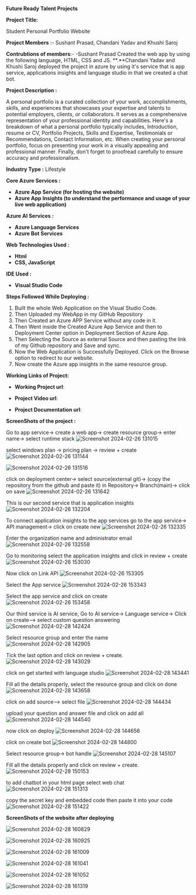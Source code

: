 **Future Ready Talent Projects**

**Project Title:**

 Student Personal Portfolio Website

**Project Members** :- Sushant Prasad, Chandani Yadav and Khushi Saroj

**Contrubtions of members**:- -Sushant Prasad Created the web app by using the following language, HTML, CSS and JS.
                               **.**Chandani Yadav and Khushi Saroj deployed the project in azure by using it's service that is app service, applications insights and language studio in that we created a chat bot.

**Project Description :**

A personal portfolio is a curated collection of your work, accomplishments, skills, and experiences that showcases your expertise and talents to potential employers, clients, or collaborators. It serves as a comprehensive representation of your professional identity and capabilities. Here's a breakdown of what a personal portfolio typically includes, Introduction, resume or CV, Portfolio Projects, Skills and Expertise, Testimonials or Recommendations, Contact Information, etc. When creating your personal portfolio, focus on presenting your work in a visually appealing and professional manner. Finally, don't forget to proofread carefully to ensure accuracy and professionalism.

**Industry Type :**  Lifestyle

**Core Azure Services :**

- **Azure App Service (for hosting the website)**
- **Azure App Insights (to understand the performance and usage of your live web application)**

**Azure AI Services :**

- **Azure Language Services** 
- **Azure Bot Services**

**Web Technologies Used :** 

- **Html**
- **CSS, JavaScript**

**IDE Used :**

- **Visual Studio Code**

**Steps Followed While Deploying :**

1. Built the whole Web Application on the Visual Studio Code.
1. Then Uploaded my WebApp in my GitHub Repository
1. Then Created an Azure APP Service without any code in it.
1. Then Went inside the Created Azure App Service and then to Deployment Center option in Deployment Section of Azure App.
1. Then Selecting the Source as external Source and then pasting the link of my Github repository and Save and sync.
1. Now the Web Application is Successfully Deployed. Click on the Browse option to redirect to our website.
1. Now create the Azure app insights in the same resource group.

**Working Links of Project:**

- **Working Project url**:
  
- **Project Video url**:

- **Project Documentation url**:

**ScreenShots of the project :**

Go to app service-> create a web app-> create resource group-> enter name-> select runtime stack
![Screenshot 2024-02-26 131015](https://github.com/SushantPrasad13/Student_personal_Portfolio/assets/144934599/4e228235-bebd-4b85-b9d6-dad757ce7cc6)

select windows plan -> pricing plan -> review + create
![Screenshot 2024-02-26 131144](https://github.com/SushantPrasad13/Student_personal_Portfolio/assets/144934599/6ebf0644-b38b-43a4-a6fd-48243ea6e36f)

![Screenshot 2024-02-26 131516](https://github.com/SushantPrasad13/Student_personal_Portfolio/assets/144934599/5afb50c7-82a1-49b1-b893-b32b0d816248)

click on deployment center-> select source(external git)-> (copy the repository from the github and paste it) in Repository-> Branch(main)-> click on save
![Screenshot 2024-02-26 131642](https://github.com/SushantPrasad13/Student_personal_Portfolio/assets/144934599/0bc0f5d0-8d64-45b0-9871-5ca8bb45366c)

This is our second service that is application insights
![Screenshot 2024-02-26 132204](https://github.com/SushantPrasad13/Student_personal_Portfolio/assets/144934599/f0ff5118-ac94-4640-96b8-3f9c02d143db)

To connect application insights to the app services go to the app service-> API management-> click on create new
![Screenshot 2024-02-26 132335](https://github.com/SushantPrasad13/Student_personal_Portfolio/assets/144934599/88bef1b0-3de7-4d9e-ae3b-144e850b6ae2)

Enter the organization name and administrator email
![Screenshot 2024-02-26 132558](https://github.com/SushantPrasad13/Student_personal_Portfolio/assets/144934599/46196fe0-09ad-4c25-967c-274e8638d4a6)

Go to monitoring select the application insights and click in review + create
![Screenshot 2024-02-26 153030](https://github.com/SushantPrasad13/Student_personal_Portfolio/assets/144934599/c1c58559-ad42-48ba-9327-d5147627181c)

Now click on Link API
![Screenshot 2024-02-26 153305](https://github.com/SushantPrasad13/Student_personal_Portfolio/assets/144934599/d2a7cbcc-aa08-4334-b735-2f8599ba9dbd)

Select the App service
![Screenshot 2024-02-26 153343](https://github.com/SushantPrasad13/Student_personal_Portfolio/assets/144934599/9dd0d83e-ded4-4207-927b-a0761b419261)

Select the app service and click on create
![Screenshot 2024-02-26 153458](https://github.com/SushantPrasad13/Student_personal_Portfolio/assets/144934599/2162c886-5044-4a22-b3e5-299052916fab)

Our third service is AI service, Go to AI service-> Language service-> Click on create--> select custom question answering
![Screenshot 2024-02-28 142424](https://github.com/SushantPrasad13/Student_personal_Portfolio/assets/144934599/fb0a8f5b-a4c3-498b-b63f-f7811eeca969)

Select resource group and enter the name
![Screenshot 2024-02-28 142905](https://github.com/SushantPrasad13/Student_personal_Portfolio/assets/144934599/032bf2b6-cf72-4f2d-84f7-2d20ff5a2110)

Tick the last option and click on review + create.
![Screenshot 2024-02-28 143029](https://github.com/SushantPrasad13/Student_personal_Portfolio/assets/144934599/516562a3-b5cd-4ed9-b7b0-f7e34e911190)

click on get started with language studio
![Screenshot 2024-02-28 143441](https://github.com/SushantPrasad13/Student_personal_Portfolio/assets/144934599/39c29902-5275-44e9-908b-3b54228fac0d)

Fill all the details properly, select the resource group and click on done
![Screenshot 2024-02-28 143658](https://github.com/SushantPrasad13/Student_personal_Portfolio/assets/144934599/9ed5c9d0-c053-4699-9de8-ee66e41d19b1)

click on add source--> select file
![Screenshot 2024-02-28 144434](https://github.com/SushantPrasad13/Student_personal_Portfolio/assets/144934599/3154e535-0490-47dc-9216-6a50b212d9c6)

upload your question and answer file and click on add all
![Screenshot 2024-02-28 144540](https://github.com/SushantPrasad13/Student_personal_Portfolio/assets/144934599/af843423-3229-4db4-96b1-146b006eb629)

now click on deploy
![Screenshot 2024-02-28 144656](https://github.com/SushantPrasad13/Student_personal_Portfolio/assets/144934599/a9d8efa3-e6a1-4055-815b-8529c3701500)

click on create bot
![Screenshot 2024-02-28 144800](https://github.com/SushantPrasad13/Student_personal_Portfolio/assets/144934599/adc61f21-eef6-4f70-8131-4571e8aa158d)

Select resource group-> bot handle
![Screenshot 2024-02-28 145107](https://github.com/SushantPrasad13/Student_personal_Portfolio/assets/144934599/94acd97b-fb1c-455c-814c-f4fd45a45a14)

Fill all the details properly and click on review + create.
![Screenshot 2024-02-28 150153](https://github.com/SushantPrasad13/Student_personal_Portfolio/assets/144934599/a039d8d3-41bc-4111-98ee-2188a8e921c8)

to add chatbot in your html page select web chat
![Screenshot 2024-02-28 151313](https://github.com/SushantPrasad13/Student_personal_Portfolio/assets/144934599/1c08716b-71f4-4d85-9387-26f90e8a6c77)

copy the secret key and embedded code then paste it into your code
![Screenshot 2024-02-28 151422](https://github.com/SushantPrasad13/Student_personal_Portfolio/assets/144934599/75b655f0-22dd-4a35-8212-aea945b5e23c)


**ScreenShots of the website after deploying**

![Screenshot 2024-02-28 160829](https://github.com/SushantPrasad13/Student_personal_Portfolio/assets/144934599/43a244d2-6c5c-4413-98e5-8f7225904dcb)

![Screenshot 2024-02-28 160925](https://github.com/SushantPrasad13/Student_personal_Portfolio/assets/144934599/4f6dea42-6857-4adb-b3b7-6c0d11510ac6)

![Screenshot 2024-02-28 161009](https://github.com/SushantPrasad13/Student_personal_Portfolio/assets/144934599/7a5e77ac-e3b8-44f7-a8b9-a8d58ee1297d)

![Screenshot 2024-02-28 161041](https://github.com/SushantPrasad13/Student_personal_Portfolio/assets/144934599/810eaa0d-afce-4f4d-8f13-7389c62d6905)

![Screenshot 2024-02-28 161052](https://github.com/SushantPrasad13/Student_personal_Portfolio/assets/144934599/71a9a5c4-17f5-46e2-b5f6-7de3f0594687)

![Screenshot 2024-02-28 161319](https://github.com/SushantPrasad13/Student_personal_Portfolio/assets/144934599/0e97187e-22de-4ced-afcb-8cb56450e6ce)





